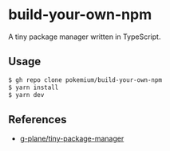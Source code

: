 # build-your-own-npm

A tiny package manager written in TypeScript.

## Usage

```sh
$ gh repo clone pokemium/build-your-own-npm
$ yarn install
$ yarn dev
```

## References

- [g-plane/tiny-package-manager](https://github.com/g-plane/tiny-package-manager)